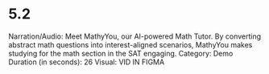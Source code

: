 # 5.2

Narration/Audio: Meet MathyYou, our AI-powered Math Tutor. By converting abstract math questions into interest-aligned scenarios, MathyYou makes studying for the math section in the SAT engaging.
Category: Demo
Duration (in seconds): 26
Visual: VID IN FIGMA
